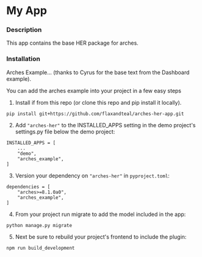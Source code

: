 # My App

### Description
This app contains the base HER package for arches.

### Installation

Arches Example... (thanks to Cyrus for the base text from the Dashboard example).

You can add the arches example into your project in a few easy steps

1. Install if from this repo (or clone this repo and pip install it locally). 
```
pip install git+https://github.com/flaxandteal/arches-her-app.git
```

2. Add `"arches-her"` to the INSTALLED_APPS setting in the demo project's settings.py file below the demo project:
```
INSTALLED_APPS = [
    ...
    "demo",
    "arches_example",
]
```

3. Version your dependency on `"arches-her"` in `pyproject.toml`:
```
dependencies = [
    "arches>=8.1.0a0",
    "arches_example",
]
```

4. From your project run migrate to add the model included in the app:
```
python manage.py migrate
```

5. Next be sure to rebuild your project's frontend to include the plugin:
```
npm run build_development
```